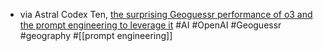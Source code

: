 - via Astral Codex Ten, [the surprising Geoguessr performance of o3 and the prompt engineering to leverage it](https://www.astralcodexten.com/p/testing-ais-geoguessr-genius) #AI #OpenAI #Geoguessr #geography #[[prompt engineering]]